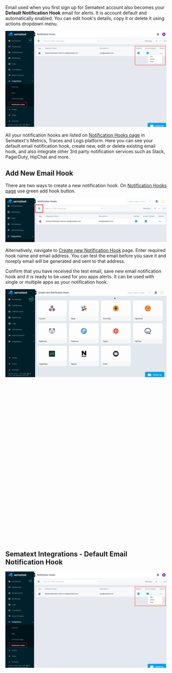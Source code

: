 Email used when you first sign up for Sematext account also becomes your **Default Notification Hook** email for alerts. It is account default and automatically enabled. You can edit hook's details, copy it or delete it using actions dropdown menu.


<a href="#email-hook"><img alt="Email Notification Hook" src="/docs/images/integrations/default-email-notification-hook.png" title="Email Notification Hook"></a>

All your notification hooks are listed on [Notification Hooks page](https://apps.sematext.com/ui/hooks) in Sematext's Metrics, Traces and Logs platform. Here you can see your default email notification hook, create new, edit or delete existing email hook, and also integrate other 3rd party notification services such as Slack, PagerDuty, HipChat and more.

## Add New Email Hook

There are two ways to create a new notification hook. On [Notification Hooks page](https://apps.sematext.com/ui/hooks) use green add hook button.

<img alt="Add new Notification Hook" src="/docs/images/integrations/add-new-hook.png" title="Add new Notification Hook">

Alternatively, navigate to [Create new Notification Hook](https://apps.sematext.com/ui/webhook-create) page. Enter required hook name and email address. You can test the email before you save it and noreply email will be generated and sent to that address. 

Confirm that you have received the test email, save new email notification hook and it is ready to be used for you apps alerts. It can be used with single or multiple apps as your notification hook.

<img alt="Add new Email Notification Hook" src="/docs/images/integrations/create-new-email-notification-hook.gif" title="Add new Email Notification Hook">
<div id="email-hook" class="modal" role="dialog" aria-labelledby="Email Notification Hook" aria-describedby="Email Notification Hook">
  <div class="modal-content">
    <div class="header">
      <a href="#" id="close">
        <div class="box box3">
          <svg viewBox="0 0 40 40">
					    <path class="close-x" d="M 10,10 L 30,30 M 30,10 L 10,30"></path>
					  </svg>
        </div>
      </a>
      <h2>Sematext Integrations - Default Email Notification Hook</h2>
    </div>
    <div class="copy">
      <img alt="Email Notification Hook" src="/docs/images/integrations/default-email-notification-hook.png" title="Email Notification Hook">
    </div>
  </div>
  <a href="#">
    <div class="overlay"></div>
  </a>
</div>
